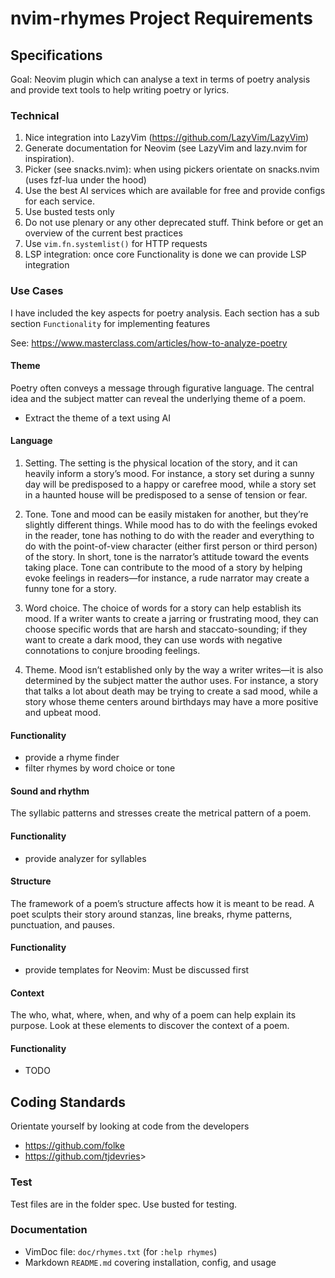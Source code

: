 # nvim-rhymes Project Requirements

## Specifications

Goal: Neovim plugin which can analyse a text in terms of poetry analysis
and provide text tools to help writing poetry or lyrics.

### Technical

1. Nice integration into LazyVim (<https://github.com/LazyVim/LazyVim>)
2. Generate documentation for Neovim (see LazyVim and lazy.nvim for inspiration).
4. Picker (see snacks.nvim): when using pickers orientate on snacks.nvim (uses fzf-lua under the hood)
5. Use the best AI services which are available for free and provide
   configs for each service.
6. Use busted tests only
7. Do not use plenary or any other deprecated stuff. Think before or get
   an overview of the current best practices
8. Use `vim.fn.systemlist()` for HTTP requests
9. LSP integration: once core Functionality is done we can provide LSP
   integration

### Use Cases

I have included the key aspects for poetry analysis. Each section has a
sub section `Functionality` for implementing features

See: <https://www.masterclass.com/articles/how-to-analyze-poetry>

#### Theme

Poetry often conveys a message through figurative language. The central idea and the subject matter can reveal the underlying theme of a poem.

- Extract the theme of a text using AI

#### Language

1. Setting. The setting is the physical location of the story, and it can heavily inform a story’s mood. For instance, a story set during a sunny day will be predisposed to a happy or carefree mood, while a story set in a haunted house will be predisposed to a sense of tension or fear.

2. Tone. Tone and mood can be easily mistaken for another, but they’re slightly different things. While mood has to do with the feelings evoked in the reader, tone has nothing to do with the reader and everything to do with the point-of-view character (either first person or third person) of the story. In short, tone is the narrator’s attitude toward the events taking place. Tone can contribute to the mood of a story by helping evoke feelings in readers—for instance, a rude narrator may create a funny tone for a story.

3. Word choice. The choice of words for a story can help establish its mood. If a writer wants to create a jarring or frustrating mood, they can choose specific words that are harsh and staccato-sounding; if they want to create a dark mood, they can use words with negative connotations to conjure brooding feelings.

4. Theme. Mood isn’t established only by the way a writer writes—it is also determined by the subject matter the author uses. For instance, a story that talks a lot about death may be trying to create a sad mood, while a story whose theme centers around birthdays may have a more positive and upbeat mood.

#### Functionality

- provide a rhyme finder
- filter rhymes by word choice or tone

#### Sound and rhythm

The syllabic patterns and stresses create the metrical pattern of a poem.

#### Functionality

- provide analyzer for syllables

#### Structure

The framework of a poem’s structure affects how it is meant to be read. A poet sculpts their story around stanzas, line breaks, rhyme patterns, punctuation, and pauses.

#### Functionality

- provide templates for Neovim: Must be discussed first

#### Context

The who, what, where, when, and why of a poem can help explain its purpose. Look at these elements to discover the context of a poem.

#### Functionality

- TODO

## Coding Standards

Orientate yourself by looking at code from the developers

- <https://github.com/folke>
- <https://github.com/tjdevries>>

### Test

Test files are in the folder spec. Use busted for testing.

### Documentation

- VimDoc file: `doc/rhymes.txt` (for `:help rhymes`)
- Markdown `README.md` covering installation, config, and usage

<!-- vim: set filetype=markdown spell spelllang=de,en textwidth=72 formatoptions+=t : -->
